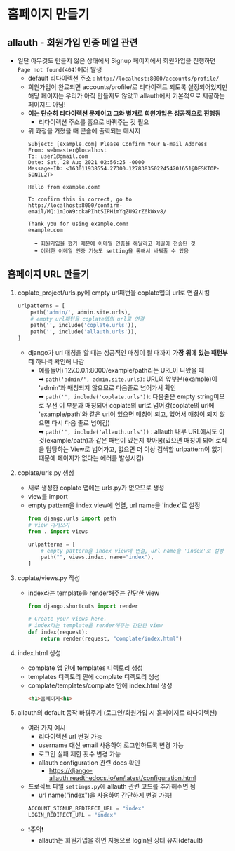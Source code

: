 # 홈페이지 만들기

## allauth - 회원가입 인증 메일 관련

- 일단 아무것도 만들지 않은 상태에서 Signup 페이지에서 회원가입을 진행하면 `Page not found(404)`에러 발생
    - default 리다이렉션 주소 : `http://localhost:8000/accounts/profile/`
    - 회원가입이 완료되면 accounts/profile/로 리다이렉트 되도록 설정되어있지만 해당 페이지는 우리가 아직 만들지도 않았고 allauth에서 기본적으로 제공하는 페이지도 아님!
    - **이는 단순히 리다이렉션 문제이고 그와 별개로 회원가입은 성공적으로 진행됨**
        - 리다이렉션 주소를 홈으로 바꿔주는 것 필요 
    - 위 과정을 거쳤을 때 콘솔에 출력되는 메시지
        ```shell
        Subject: [example.com] Please Confirm Your E-mail Address
        From: webmaster@localhost
        To: user1@gmail.com
        Date: Sat, 28 Aug 2021 02:56:25 -0000
        Message-ID: <163011938554.27300.12783835022454201651@DESKTOP-5ONIL2T>

        Hello from example.com!

        To confirm this is correct, go to http://localhost:8000/confirm-email/MQ:1mJoW9:okaPIhtSIPHimYqZU92rZ6kWxv8/     

        Thank you for using example.com!
        example.com
        ```
            ➡ 회원가입을 했기 때문에 이메일 인증을 해달라고 메일이 전송된 것
            ➡ 이러한 이메일 인증 기능도 setting을 통해서 바꿔줄 수 있음

        
## 홈페이지 URL 만들기

1. coplate_project/urls.py에 empty url패턴을 coplate앱의 url로 연결시킴
    ```py
    urlpatterns = [
        path('admin/', admin.site.urls),
        # empty url패턴을 coplate앱의 url로 연결
        path('', include('coplate.urls')),
        path('', include('allauth.urls')),
    ]
    ```
    - django가 url 매칭을 할 때는 성공적인 매칭이 될 때까지 **가장 위에 있는 패턴부터** 하나씩 확인해 나감
        - 예를들어) 127.0.0.1:8000/example/path라는 URL이 나왔을 때  
            ➡ `path('admin/', admin.site.urls)`: URL의 앞부분(example)이 'admin'과 매칭되지 않으므로 다음줄로 넘어가서 확인  
            ➡ `path('', include('coplate.urls'))`: 다음줄은 empty string이므로 우선 이 부분과 매칭되어 coplate의 url로 넘어감(coplate의 url에 'example/path'와 같은 url이 있으면 매칭이 되고, 없어서 매칭이 되지 않으면 다시 다음 줄로 넘어감)  
            ➡ `path('', include('allauth.urls'))` : allauth 내부 URL에서도 이것(example/path)과 같은 패턴이 있는지 찾아봄(있으면 매칭이 되어 로직을 담당하는 View로 넘어가고, 없으면 더 이상 검색할 urlpattern이 없기 때문에 페이지가 없다는 에러를 발생시킴)

2. coplate/urls.py 생성
    - 새로 생성한 coplate 앱에는 urls.py가 없으므로 생성
    - view를 import
    - empty pattern을 index view에 연결, url name을 'index'로 설정
        ```py
        from django.urls import path
        # view 가져오기
        from . import views

        urlpatterns = [
            # empty pattern을 index view에 연결, url name을 'index'로 설정
            path("", views.index, name="index"),
        ]
        ```

3. coplate/views.py 작성
    - index라는 template을 render해주는 간단한 view
        ```py
        from django.shortcuts import render

        # Create your views here.
        # index라는 template을 render해주는 간단한 view
        def index(request):
            return render(request, "complate/index.html")
        ```

4. index.html 생성
    - complate 앱 안에 templates 디렉토리 생성
    - templates 디렉토리 안에 complate 디렉토리 생성
    - complate/templates/complate 안에 index.html 생성
        ```html
        <h1>홈페이지<h1>
        ```

5. allauth의 default 동작 바꿔주기 (로그인/회원가입 시 홈페이지로 리다이렉션)
    - 여러 가지 예시
        - 리다이렉션 url 변경 가능
        - username 대신 email 사용하여 로그인하도록 변경 가능
        - 로그인 실패 제한 횟수 변경 가능
        - allauth configuration 관련 docs 확인
            - https://django-allauth.readthedocs.io/en/latest/configuration.html
    - 프로젝트 파일 `settings.py`에 allauth 관련 코드를 추가해주면 됨
        - url name("index")을 사용하여 간단하게 변경 가능!
        ```py
        ACCOUNT_SIGNUP_REDIRECT_URL = "index"
        LOGIN_REDIRECT_URL = "index"
        ```
    - ❗주의❗
        - allauth는 회원가입을 하면 자동으로 login된 상태 유지(default)
        